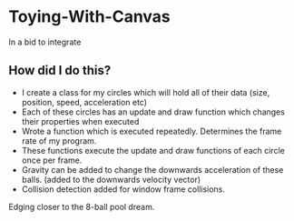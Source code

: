 # Toying-With-Canvas

In a bid to integrate

## How did I do this? 

* I create a class for my circles which will hold all of their data (size, position, speed, acceleration etc)
* Each of these circles has an update and draw function which changes their properties when executed
* Wrote a function which is executed repeatedly. Determines the frame rate of my program. 
* These functions execute the update and draw functions of each circle once per frame.
* Gravity can be added to change the downwards acceleration of these balls. (added to the downwards velocity vector)
* Collision detection added for window frame collisions.

Edging closer to the 8-ball pool dream. 
